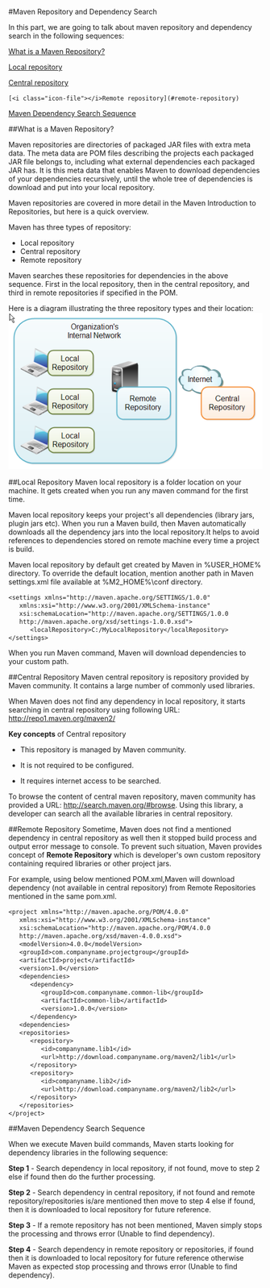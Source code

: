 
#Maven Repository and Dependency Search

In this part, we are going to talk about maven repository and dependency search in the following sequences: 

 [<i class="icon-file"></i>What is a Maven Repository?](#what-is-a-maven-repository?)  

  [<i class="icon-file"></i>Local repository](#local-repository)  

  [<i class="icon-file"></i>Central repository](#central-repository)  

    [<i class="icon-file"></i>Remote repository](#remote-repository)  

 [<i class="icon-file"></i>Maven Dependency Search Sequence](#maven-dependency-search-sequence)  



    

##What is a Maven Repository?

Maven repositories are directories of packaged JAR files with extra meta data. The meta data are POM files describing the projects each packaged JAR file belongs to, including what external dependencies each packaged JAR has. It is this meta data that enables Maven to download dependencies of your dependencies recursively, until the whole tree of dependencies is download and put into your local repository.

Maven repositories are covered in more detail in the Maven Introduction to Repositories, but here is a quick overview.

Maven has three types of repository:     

- Local repository
- Central repository
- Remote repository

Maven searches these repositories for dependencies in the above sequence. First in the local repository, then in the central repository, and third in remote repositories if specified in the POM.

Here is a diagram illustrating the three repository types and their location:
 ![Alt text](/picture/maven_repositories.png)


##Local Repository
Maven local repository is a folder location on your machine. It gets created when you run any maven command for the first time.

Maven local repository keeps your project's all dependencies (library jars, plugin jars etc). When you run a Maven build, then Maven automatically downloads all the dependency jars into the local repository.It helps to avoid references to dependencies stored on remote machine every time a project is build.

Maven local repository by default get created by Maven in %USER_HOME% directory. To override the default location, mention another path in Maven settings.xml file available at %M2_HOME%\conf directory.

```
<settings xmlns="http://maven.apache.org/SETTINGS/1.0.0"
   xmlns:xsi="http://www.w3.org/2001/XMLSchema-instance"
   xsi:schemaLocation="http://maven.apache.org/SETTINGS/1.0.0 
   http://maven.apache.org/xsd/settings-1.0.0.xsd">
      <localRepository>C:/MyLocalRepository</localRepository>
</settings>

```
When you run Maven command, Maven will download dependencies to your custom path.

##Central Repository
Maven central repository is repository provided by Maven community. It contains a large number of commonly used libraries.

When Maven does not find any dependency in local repository, it starts searching in central repository using following URL: http://repo1.maven.org/maven2/

**Key concepts** of Central repository

- This repository is managed by Maven community.

- It is not required to be configured.

- It requires internet access to be searched.

To browse the content of central maven repository, maven community has provided a URL: http://search.maven.org/#browse. Using this library, a developer can search all the available libraries in central repository.

##Remote Repository
Sometime, Maven does not find a mentioned dependency in central repository as well then it stopped build process and output error message to console. To prevent such situation, Maven provides concept of **Remote Repository** which is developer's own custom repository containing required libraries or other project jars.

For example, using below mentioned POM.xml,Maven will download dependency (not available in central repository) from Remote Repositories mentioned in the same pom.xml.

```
<project xmlns="http://maven.apache.org/POM/4.0.0"
   xmlns:xsi="http://www.w3.org/2001/XMLSchema-instance"
   xsi:schemaLocation="http://maven.apache.org/POM/4.0.0
   http://maven.apache.org/xsd/maven-4.0.0.xsd">
   <modelVersion>4.0.0</modelVersion>
   <groupId>com.companyname.projectgroup</groupId>
   <artifactId>project</artifactId>
   <version>1.0</version>
   <dependencies>
      <dependency>
         <groupId>com.companyname.common-lib</groupId>
         <artifactId>common-lib</artifactId>
         <version>1.0.0</version>
      </dependency>
   <dependencies>
   <repositories>
      <repository>
         <id>companyname.lib1</id>
         <url>http://download.companyname.org/maven2/lib1</url>
      </repository>
      <repository>
         <id>companyname.lib2</id>
         <url>http://download.companyname.org/maven2/lib2</url>
      </repository>
   </repositories>
</project>
```

##Maven Dependency Search Sequence

When we execute Maven build commands, Maven starts looking for dependency libraries in the following sequence:

**Step 1** - Search dependency in local repository, if not found, move to step 2 else if found then do the further processing.

**Step 2** - Search dependency in central repository, if not found and remote repository/repositories is/are mentioned then move to step 4 else if found, then it is downloaded to local repository for future reference.

**Step 3** - If a remote repository has not been mentioned, Maven simply stops the processing and throws error (Unable to find dependency).

**Step 4** - Search dependency in remote repository or repositories, if found then it is downloaded to local repository for future reference otherwise Maven as expected stop processing and throws error (Unable to find dependency).
